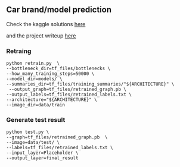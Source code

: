 ## Car brand/model prediction

Check the kaggle solutions [here](https://www.kaggle.com/c/fcis-deep-learning-competition)

and the project writeup [here](https://adhaamehab.me/deep-learning/2018/12/25/car-brand-and-model-recognition-with-tensorflow.html)


### Retraing 

```shell
python retrain.py  \
--bottleneck_dir=tf_files/bottlenecks \
--how_many_training_steps=50000 \
--model_dir=models/ \
--summaries_dir=tf_files/training_summaries/"${ARCHITECTURE}" \
 --output_graph=tf_files/retrained_graph.pb \
--output_labels=tf_files/retrained_labels.txt \
--architecture="${ARCHITECTURE}" \
--image_dir=data/train

```

### Generate test result

```shell
python test.py \ 
--graph=tf_files/retrained_graph.pb  \
--image=data/test/ \
--labels=tf_files/retrained_labels.txt \
--input_layer=Placeholder \
--output_layer=final_result
```